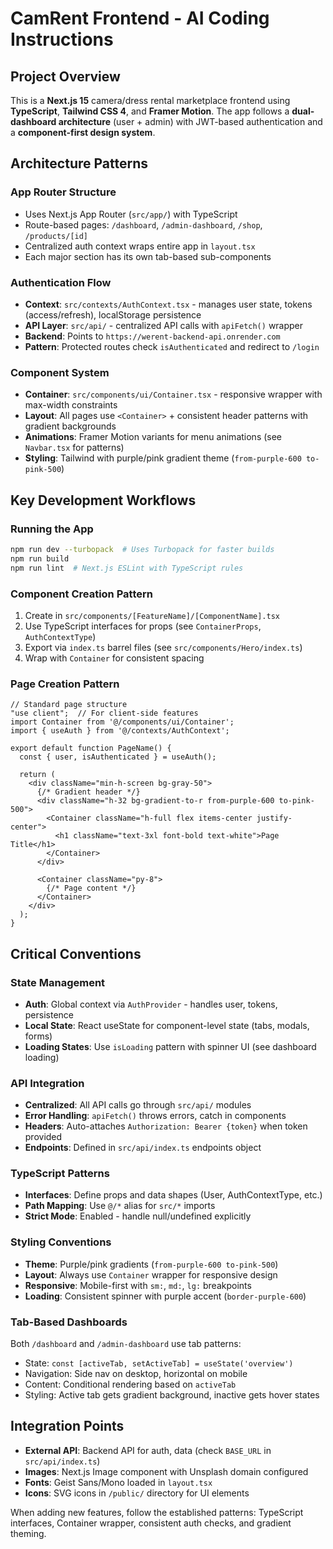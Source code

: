 # CamRent Frontend - AI Coding Instructions

## Project Overview
This is a **Next.js 15** camera/dress rental marketplace frontend using **TypeScript**, **Tailwind CSS 4**, and **Framer Motion**. The app follows a **dual-dashboard architecture** (user + admin) with JWT-based authentication and a **component-first design system**.

## Architecture Patterns

### App Router Structure
- Uses Next.js App Router (`src/app/`) with TypeScript
- Route-based pages: `/dashboard`, `/admin-dashboard`, `/shop`, `/products/[id]`
- Centralized auth context wraps entire app in `layout.tsx`
- Each major section has its own tab-based sub-components

### Authentication Flow
- **Context**: `src/contexts/AuthContext.tsx` - manages user state, tokens (access/refresh), localStorage persistence
- **API Layer**: `src/api/` - centralized API calls with `apiFetch()` wrapper
- **Backend**: Points to `https://werent-backend-api.onrender.com`
- **Pattern**: Protected routes check `isAuthenticated` and redirect to `/login`

### Component System
- **Container**: `src/components/ui/Container.tsx` - responsive wrapper with max-width constraints
- **Layout**: All pages use `<Container>` + consistent header patterns with gradient backgrounds
- **Animations**: Framer Motion variants for menu animations (see `Navbar.tsx` for patterns)
- **Styling**: Tailwind with purple/pink gradient theme (`from-purple-600 to-pink-500`)

## Key Development Workflows

### Running the App
```bash
npm run dev --turbopack  # Uses Turbopack for faster builds
npm run build
npm run lint  # Next.js ESLint with TypeScript rules
```

### Component Creation Pattern
1. Create in `src/components/[FeatureName]/[ComponentName].tsx`
2. Use TypeScript interfaces for props (see `ContainerProps`, `AuthContextType`)
3. Export via `index.ts` barrel files (see `src/components/Hero/index.ts`)
4. Wrap with `Container` for consistent spacing

### Page Creation Pattern
```tsx
// Standard page structure
"use client";  // For client-side features
import Container from '@/components/ui/Container';
import { useAuth } from '@/contexts/AuthContext';

export default function PageName() {
  const { user, isAuthenticated } = useAuth();
  
  return (
    <div className="min-h-screen bg-gray-50">
      {/* Gradient header */}
      <div className="h-32 bg-gradient-to-r from-purple-600 to-pink-500">
        <Container className="h-full flex items-center justify-center">
          <h1 className="text-3xl font-bold text-white">Page Title</h1>
        </Container>
      </div>
      
      <Container className="py-8">
        {/* Page content */}
      </Container>
    </div>
  );
}
```

## Critical Conventions

### State Management
- **Auth**: Global context via `AuthProvider` - handles user, tokens, persistence
- **Local State**: React useState for component-level state (tabs, modals, forms)
- **Loading States**: Use `isLoading` pattern with spinner UI (see dashboard loading)

### API Integration
- **Centralized**: All API calls go through `src/api/` modules
- **Error Handling**: `apiFetch()` throws errors, catch in components
- **Headers**: Auto-attaches `Authorization: Bearer {token}` when token provided
- **Endpoints**: Defined in `src/api/index.ts` endpoints object

### TypeScript Patterns
- **Interfaces**: Define props and data shapes (User, AuthContextType, etc.)
- **Path Mapping**: Use `@/*` alias for `src/*` imports
- **Strict Mode**: Enabled - handle null/undefined explicitly

### Styling Conventions
- **Theme**: Purple/pink gradients (`from-purple-600 to-pink-500`)
- **Layout**: Always use `Container` wrapper for responsive design
- **Responsive**: Mobile-first with `sm:`, `md:`, `lg:` breakpoints
- **Loading**: Consistent spinner with purple accent (`border-purple-600`)

### Tab-Based Dashboards
Both `/dashboard` and `/admin-dashboard` use tab patterns:
- State: `const [activeTab, setActiveTab] = useState('overview')`
- Navigation: Side nav on desktop, horizontal on mobile
- Content: Conditional rendering based on `activeTab`
- Styling: Active tab gets gradient background, inactive gets hover states

## Integration Points
- **External API**: Backend API for auth, data (check `BASE_URL` in `src/api/index.ts`)
- **Images**: Next.js Image component with Unsplash domain configured
- **Fonts**: Geist Sans/Mono loaded in `layout.tsx`
- **Icons**: SVG icons in `/public/` directory for UI elements

When adding new features, follow the established patterns: TypeScript interfaces, Container wrapper, consistent auth checks, and gradient theming.
